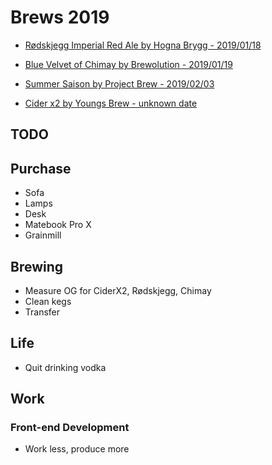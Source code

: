# Brews 2019

* [Rødskjegg Imperial Red Ale by Hogna Brygg - 2019/01/18](rodskjegg.md)  

* [Blue Velvet of Chimay by Brewolution - 2019/01/19](chimay.md)  

* [Summer Saison by Project Brew - 2019/02/03](summersaison.md)  

* [Cider x2 by Youngs Brew - unknown date](cider.md)

## TODO

## Purchase

* Sofa
* Lamps
* Desk
* Matebook Pro X
* Grainmill

## Brewing

* Measure OG for CiderX2, Rødskjegg, Chimay
* Clean kegs
* Transfer

## Life

* Quit drinking vodka

## Work

### Front-end Development

* Work less, produce more